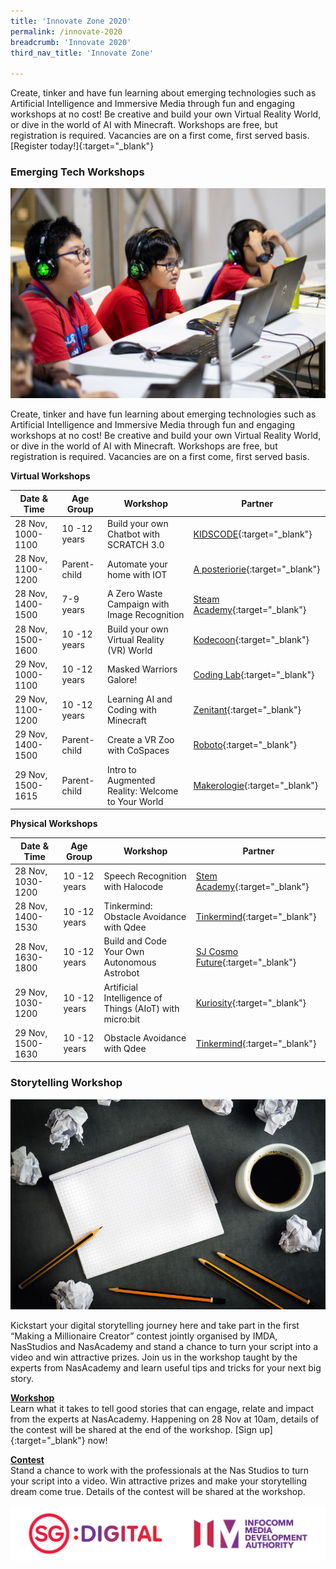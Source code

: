 ```yaml
---
title: 'Innovate Zone 2020'
permalink: /innovate-2020
breadcrumb: 'Innovate 2020'
third_nav_title: 'Innovate Zone'

---
```


Create, tinker and have fun learning about emerging technologies such as Artificial Intelligence and Immersive Media through fun and engaging workshops at no cost! Be creative and build your own Virtual Reality World, or dive in the world of AI with Minecraft. Workshops are free, but registration is required. Vacancies are on a first come, first served basis. [Register today!]{:target="_blank"} 


### **Emerging Tech Workshops**

![1](/images/innovate/Workshop.jpg)

Create, tinker and have fun learning about emerging technologies such as Artificial Intelligence and Immersive Media through fun and engaging workshops at no cost! Be creative and build your own Virtual Reality World, or dive in the world of AI with Minecraft. Workshops are free, but registration is required. Vacancies are on a first come, first served basis. 

**Virtual Workshops**

| Date & Time | Age Group | Workshop | Partner |
| --- | --- | --- | --- |
| 28 Nov, 1000-1100 | 10 -12 years | Build your own Chatbot with SCRATCH 3.0 | [KIDSCODE](http://www.kidscode.sg/){:target="_blank"} |
| 28 Nov, 1100-1200 | Parent-child | Automate your home with IOT | [A posteriorie](http://www.aposteriori.com.sg/){:target="_blank"} |
| 28 Nov, 1400-1500 | 7-9 years | 	A Zero Waste Campaign with Image Recognition | [Steam Academy](http://www.stemacademy.sg/){:target="_blank"} |
| 28 Nov, 1500-1600 | 10 -12 years | Build your own Virtual Reality (VR) World | [Kodecoon](http://www.kodecoonacademy.com/){:target="_blank"} |
| 29 Nov, 1000-1100 | 10 -12 years | Masked Warriors Galore! | [Coding Lab](http://www.codinglab.com.sg/){:target="_blank"} |
| 29 Nov, 1100-1200 | 10 -12 years | Learning AI and Coding with Minecraft | [Zenitant](https://www.zenitanteducation.com/){:target="_blank"} |
| 29 Nov, 1400-1500 | Parent-child | Create a VR Zoo with CoSpaces | [Roboto](http://www.roboto.sg/){:target="_blank"} |
| 29 Nov, 1500-1615 | Parent-child | Intro to Augmented Reality: Welcome to Your World | [Makerologie](http://www.makerologie.com/){:target="_blank"} |

**Physical Workshops**

| Date & Time | Age Group | Workshop | Partner |
| --- | --- | --- | --- |
| 28 Nov, 1030-1200 | 10 -12 years | Speech Recognition with Halocode | [Stem Academy](http://www.stemacademy.sg/){:target="_blank"} |
| 28 Nov, 1400-1530 | 10 -12 years | Tinkermind: Obstacle Avoidance with Qdee | [Tinkermind](http://www.tinkermind.sg/){:target="_blank"} |
| 28 Nov, 1630-1800 | 10 -12 years | Build and Code Your Own Autonomous Astrobot | [SJ Cosmo Future](https://sjcosmofuture.com/){:target="_blank"} |
| 29 Nov, 1030-1200 | 10 -12 years | Artificial Intelligence of Things (AIoT) with micro:bit | [Kuriosity](https://my-sgdcs.sgnet.gov.sg/personal/imda-ysoh/Documents/SGDW20/SGDW2020%20--%20Docs%20for%20sharing/kuriosity.sg){:target="_blank"} |
| 29 Nov, 1500-1630 | 10 -12 years | Obstacle Avoidance with Qdee | [Tinkermind](https://my-sgdcs.sgnet.gov.sg/personal/imda-ysoh/Documents/SGDW20/SGDW2020%20--%20Docs%20for%20sharing/tinkermind.sg){:target="_blank"} |


### **Storytelling Workshop**

![2](/images/innovate/Storytelling.jpg)

Kickstart your digital storytelling journey here and take part in the first “Making a Millionaire Creator”  contest jointly organised by IMDA, NasStudios and NasAcademy and stand a chance to turn your script into a video and win attractive prizes. Join us in the workshop taught by the experts from NasAcademy and learn useful tips and tricks for your next big story.

<u><b>Workshop</b></u><br>
Learn what it takes to tell good stories that can engage, relate and impact from the experts at NasAcademy. Happening on 28 Nov at 10am, details of the contest will be shared at the end of the workshop. [Sign up]{:target="_blank"} now!

<u><b>Contest</b></u><br>
Stand a chance to work with the professionals at the Nas Studios to turn your script into a video. Win attractive prizes and make your storytelling dream come true. Details of the contest will be shared at the workshop.

![logos](/images/IMDA_Logo_v1.png)
